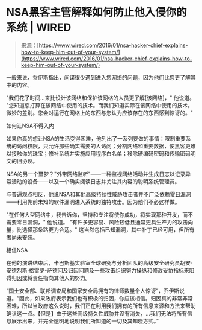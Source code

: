 <!--yml

category: 未分类

date: 2024-05-29 13:20:03

-->

# NSA黑客主管解释如何防止他入侵你的系统 | WIRED

> 来源：[https://www.wired.com/2016/01/nsa-hacker-chief-explains-how-to-keep-him-out-of-your-system/](https://www.wired.com/2016/01/nsa-hacker-chief-explains-how-to-keep-him-out-of-your-system/)

一般来说，乔伊斯指出，间谍很少遇到进入您网络的问题，因为他们比您更了解其中的内容。

"我们花了时间...来比设计该网络和保护该网络的人员更了解[该网络]，" 他说道。 "您知道您打算在该网络中使用的技术。而我们知道实际在该网络中使用的技术。微妙的差别。您会对运行在网络上的东西与您认为应该存在的东西感到惊讶的。"

如何让NSA不得入内

如果你真的想让NSA的生活变得困难，他列出了一系列要做的事情：限制重要系统的访问权限，只允许那些确实需要的人访问；分割网络和重要数据，使黑客更难以接触你的珠宝；修补系统并实施应用程序白名单；移除硬编码密码和传输密码明文的旧协议。

NSA的另一个噩梦？"外带网络监听"——一种监视网络活动并生成日志以记录异常活动的设备——以及一个确实阅读日志并关注其内容的聪明系统管理员。

与普遍观点相反，他说NSA和其他高级持续性威胁攻击者并不广泛依赖[零日漏洞](https://www.wired.com/2014/11/what-is-a-zero-day/)——利用先前未知的软件漏洞进入系统的独特攻击。因为他们不必这样做。

"在任何大型网络中，我告诉你，坚持和专注将使你成功，将实现那种开发，而不需要零日漏洞，" 他说道。 "有许多更容易、风险较低且通常更具生产力的攻击向量，比选择那条路更为合适。" 这当然包括已知漏洞，其中补丁已经可用，但所有者尚未安装。

相信NSA

在他的演讲结束后，卡巴斯基实验室全球研究与分析团队的高级安全研究员胡安·安德烈斯·格雷罗-萨德问及归因问题及一些攻击组织努力操纵和修改妥协指标来阻碍归因或将责任指向其他人的努力。

“国土安全部、联邦调查局和国家安全局拥有的律师数量令人惊讶”，乔伊斯说道。“因此，如果政府表示我们也有积极的归因，你应该相信。归因真的非常非常困难，所以当政府这么说时，我们正在利用我们拥有的所有信息来源和方法来帮助确认这一点。【但是】由于这些高级持久性威胁并没有消失，...我们无法将所有信息展示出来，并完全透明地说明我们所知道的一切及其知晓方式。”

